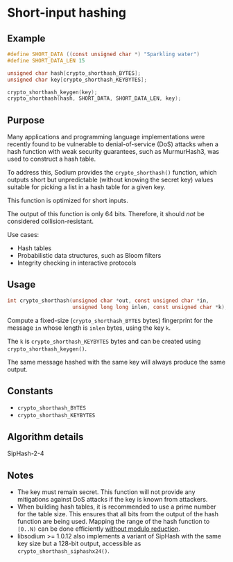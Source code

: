 # Short-input hashing

## Example

``` c
#define SHORT_DATA ((const unsigned char *) "Sparkling water")
#define SHORT_DATA_LEN 15

unsigned char hash[crypto_shorthash_BYTES];
unsigned char key[crypto_shorthash_KEYBYTES];

crypto_shorthash_keygen(key);
crypto_shorthash(hash, SHORT_DATA, SHORT_DATA_LEN, key);
```

## Purpose

Many applications and programming language implementations were recently found to be vulnerable to denial-of-service (DoS) attacks when a hash function with weak security guarantees, such as MurmurHash3, was used to construct a hash table.

To address this, Sodium provides the `crypto_shorthash()` function, which outputs short but unpredictable (without knowing the secret key) values suitable for picking a list in a hash table for a given key.

This function is optimized for short inputs.

The output of this function is only 64 bits. Therefore, it should *not* be considered collision-resistant.

Use cases:

  - Hash tables
  - Probabilistic data structures, such as Bloom filters
  - Integrity checking in interactive protocols

## Usage

``` c
int crypto_shorthash(unsigned char *out, const unsigned char *in,
                     unsigned long long inlen, const unsigned char *k);
```

Compute a fixed-size (`crypto_shorthash_BYTES` bytes) fingerprint for the message `in` whose length is `inlen` bytes, using the key `k`.

The `k` is `crypto_shorthash_KEYBYTES` bytes and can be created using `crypto_shorthash_keygen()`.

The same message hashed with the same key will always produce the same output.

## Constants

  - `crypto_shorthash_BYTES`
  - `crypto_shorthash_KEYBYTES`

## Algorithm details

SipHash-2-4

## Notes

  - The key must remain secret. This function will not provide any mitigations against DoS attacks if the key is known from attackers.
  - When building hash tables, it is recommended to use a prime number for the table size. This ensures that all bits from the output of the hash function are being used. Mapping the range of the hash function to `[0..N)` can be done efficiently [without modulo reduction](http://lemire.me/blog/2016/06/27/a-fast-alternative-to-the-modulo-reduction/).
  - libsodium \>= 1.0.12 also implements a variant of SipHash with the same key size but a 128-bit output, accessible as `crypto_shorthash_siphashx24()`.
